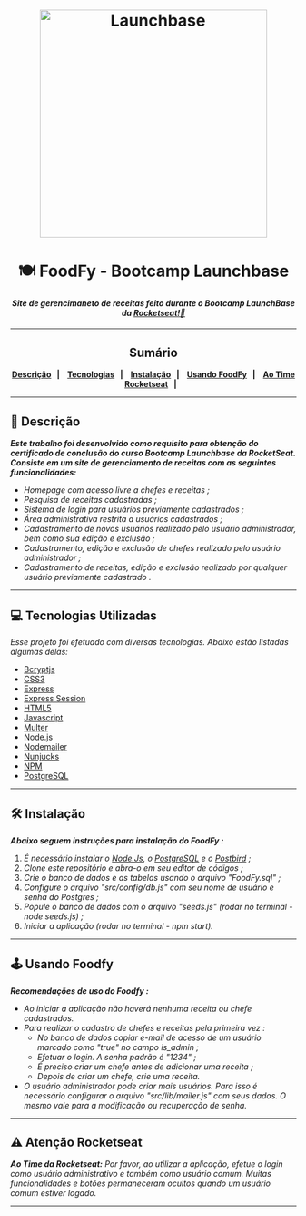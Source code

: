 <h1  align="center">
<img  alt="Launchbase"  src="https://user-images.githubusercontent.com/63380367/110002753-829b1c80-7cf4-11eb-99c9-ea2abf316fe1.png"  width="400px" />
</h1>

<h1 align="center"> 🍽️ FoodFy - Bootcamp Launchbase </h1>

<h4 align="center"><i>Site de gerencimaneto de receitas feito durante o Bootcamp LaunchBase da <a href="https:://rocketseat.com.br">Rocketseat!🚀</a></i></h4> 

___

<h2 align="center">Sumário</h2>

<p  align="center"><b>
<a  href="#memo-descrição">Descrição</a>&nbsp;&nbsp;&nbsp;|&nbsp;&nbsp;&nbsp;
<a  href="#computer-tecnologias-utilizadas">Tecnologias</a>&nbsp;&nbsp;&nbsp;|&nbsp;&nbsp;&nbsp;
<a  href="#hammer_and_wrench-instalação">Instalação</a>&nbsp;&nbsp;&nbsp;|&nbsp;&nbsp;&nbsp;
<a  href="#joystick-usando-foodfy">Usando FoodFy</a>&nbsp;&nbsp;&nbsp;|&nbsp;&nbsp;&nbsp;
<a  href="#warning-atenção-rocketseat"> Ao Time Rocketseat</a>&nbsp;&nbsp;&nbsp;|&nbsp;&nbsp;&nbsp;
</b></p>

___
## :memo: Descrição

_**Este trabalho foi desenvolvido como requisito para obtenção do certificado de conclusão do curso Bootcamp Launchbase da RocketSeat.
Consiste em um site de gerenciamento de receitas com as seguintes funcionalidades:**_

* *Homepage com acesso livre a chefes e receitas ;*
* *Pesquisa de receitas cadastradas ;*
* *Sistema de login para usuários previamente cadastrados ;*
* *Área administrativa restrita a usuários cadastrados ;*
* *Cadastramento de novos usuários realizado pelo usuário administrador, bem como sua edição e exclusão ;*
* *Cadastramento, edição e exclusão de chefes realizado pelo usuário administrador ;* 
* *Cadastramento de receitas, edição e exclusão realizado por qualquer usuário previamente cadastrado .*
___
## :computer: Tecnologias Utilizadas

*Esse projeto foi efetuado com diversas tecnologias.  Abaixo estão listadas algumas delas:*

* [Bcryptjs](https://www.npmjs.com/package/bcryptjs)
* [CSS3](https://developer.mozilla.org/docs/Web/CSS)
* [Express](https://expressjs.com/)
* [Express Session](https://www.npmjs.com/package/express-session)
* [HTML5](https://developer.mozilla.org/docs/Web/HTML)
* [Javascript](https://developer.mozilla.org/docs/Web/JavaScript)
* [Multer](https://www.npmjs.com/package/multer)
* [Node.js](https://nodejs.org/)
* [Nodemailer](https://nodemailer.com/about/)
* [Nunjucks](https://mozilla.github.io/nunjucks/)
* [NPM](https://docs.npmjs.com/about-npm)
* [PostgreSQL](https://www.postgresql.org/)
___

## :hammer_and_wrench: Instalação

_**Abaixo seguem instruções para instalação do FoodFy :**_

1. *É necessário instalar o [Node.Js](https://nodejs.org/en/), o [PostgreSQL](https://www.postgresql.org/) e o [Postbird](https://www.electronjs.org/apps/postbird) ;* 
2. *Clone este repositório e abra-o em seu editor de códigos ;* 
3. *Crie o banco de dados e as tabelas usando o arquivo "FoodFy.sql" ;* 
4. *Configure o arquivo "src/config/db.js" com seu nome de usuário e senha do Postgres ;* 
5. *Popule o banco de dados com o arquivo "seeds.js" (rodar no terminal - node seeds.js) ;* 
6. *Iniciar a aplicação (rodar no terminal - npm start).*
___

## :joystick: Usando Foodfy

_**Recomendações de uso do Foodfy :**_

* *Ao iniciar a aplicação não haverá nenhuma receita ou chefe cadastrados.*
* *Para realizar o cadastro de chefes e receitas pela primeira vez :*
   * *No banco de dados copiar e-mail de acesso de um usuário marcado como "true" no campo is_admin ;*
   * *Efetuar o login. A senha padrão é "1234" ;*
   * *É preciso criar um chefe antes de adicionar uma receita ;*
   * *Depois de criar um chefe, crie uma receita.*
* *O usuário administrador pode criar mais usuários. Para isso é necessário configurar o arquivo "src/lib/mailer.js" com seus dados. O mesmo vale para a modificação ou recuperação de senha.*
___

## :warning: Atenção Rocketseat

_**Ao Time da Rocketseat:**_
*Por favor, ao utilizar a aplicação, efetue o login como usuário administrativo e também como usuário comum. Muitas funcionalidades e botões permaneceram ocultos quando um usuário comum estiver logado.*
___

